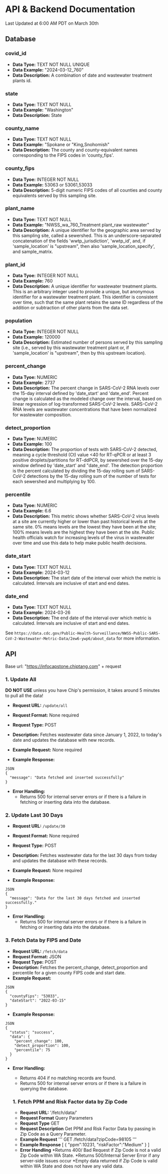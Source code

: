 # API & Backend Documentation
Last Updated at 6:00 AM PDT on March 30th

## Database
### covid_id
- **Data Tyoe:** TEXT NOT NULL UNIQUE
- **Data Example:** "2024-03-12_760"
- **Data Description:** A combination of date and wastewater treatment plants id.

### state
- **Data Tyoe:** TEXT NOT NULL
- **Data Example:** "Washington"
- **Data Description:** State

### county_name
- **Data Tyoe:** TEXT NOT NULL
- **Data Example:** "Spokane or "King,Snohomish"
- **Data Description:** The county and county-equivalent names corresponding to the FIPS codes in 'county_fips'.

### county_fips
- **Data Tyoe:** INTEGER NOT NULL
- **Data Example:** 53063 or 53061,53033
- **Data Description:** 5-digit numeric FIPS codes of all counties and county equivalents served by this sampling site.

### plant_name
- **Data Tyoe:** TEXT NOT NULL
- **Data Example:** "NWSS_wa_760_Treatment plant_raw wastewater"
- **Data Description:** A unique identifier for the geographic area served by this sampling site, called a sewershed. This is an underscore-separated concatenation of the fields 'wwtp_jurisdiction', 'wwtp_id', and, if 'sample_location' is "upstream", then also 'sample_location_specify', and sample_matrix.

### plant_id
- **Data Tyoe:** INTEGER NOT NULL
- **Data Example:** 760
- **Data Description:** A unique identifier for wastewater treatment plants. This is an arbitrary integer used to provide a unique, but anonymous identifier for a wastewater treatment plant. This identifier is consistent over time, such that the same plant retains the same ID regardless of the addition or subtraction of other plants from the data set.

### population
- **Data Tyoe:** INTEGER NOT NULL
- **Data Example:** 120000
- **Data Description:** Estimated number of persons served by this sampling site (i.e., served by this wastewater treatment plant or, if 'sample_location' is "upstream", then by this upstream location).

### percent_change
- **Data Tyoe:** NUMERIC
- **Data Example:** 2737
- **Data Description:** The percent change in SARS-CoV-2 RNA levels over the 15-day interval defined by 'date_start' and 'date_end'. Percent change is calculated as the modeled change over the interval, based on linear regression of log-transformed SARS-CoV-2 levels. SARS-CoV-2 RNA levels are wastewater concentrations that have been normalized for wastewater composition.

### detect_proportion
- **Data Tyoe:** NUMERIC
- **Data Example:** 100
- **Data Description:** The proportion of tests with SARS-CoV-2 detected, meaning a cycle threshold (Ct) value <40 for RT-qPCR or at least 3 positive droplets/partitions for RT-ddPCR, by sewershed over the 15-day window defined by 'date_start' and "date_end'. The detection proportion is the percent calculated by dividing the 15-day rolling sum of SARS-CoV-2 detections by the 15-day rolling sum of the number of tests for each sewershed and multiplying by 100.

### percentile
- **Data Tyoe:** NUMERIC
- **Data Example:** 6.6
- **Data Description:** This metric shows whether SARS-CoV-2 virus levels at a site are currently higher or lower than past historical levels at the same site. 0% means levels are the lowest they have been at the site; 100% means levels are the highest they have been at the site. Public health officials watch for increasing levels of the virus in wastewater over time and use this data to help make public health decisions.

### date_start
- **Data Tyoe:** TEXT NOT NULL
- **Data Example:** 2024-03-12
- **Data Description:** The start date of the interval over which the metric is calculated. Intervals are inclusive of start and end dates.

### date_end
- **Data Tyoe:** TEXT NOT NULL
- **Data Example:** 2024-03-26
- **Data Description:** The end date of the interval over which metric is calculated. Intervals are inclusive of start and end dates.

See ```https://data.cdc.gov/Public-Health-Surveillance/NWSS-Public-SARS-CoV-2-Wastewater-Metric-Data/2ew6-ywp6/about_data``` for more information.


## API
Base url: "https://infocapstone.chiptang.com" + request

### 1. Update All
**DO NOT USE** unless you have Chip's permission, it takes around 5 minutes to pull all the data!
- **Request URL:** `/update/all`
- **Request Format:** None required
- **Request Type:** POST
- **Description:** Fetches wastewater data since January 1, 2022, to today's date and updates the database with new records.
- **Example Request:**
None required

- **Example Response:**
```
JSON
{
  "message": "Data fetched and inserted successfully"
}
```

- **Error Handling:**
  - Returns 500 for internal server errors or if there is a failure in fetching or inserting data into the database.


### 2. Update Last 30 Days
- **Request URL:** `/update/30`
- **Request Format:** None required
- **Request Type:** POST
- **Description:** Fetches wastewater data for the last 30 days from today and updates the database with these records.
- **Example Request:**
None required

- **Example Response:**
```
JSON
{
  "message": "Data for the last 30 days fetched and inserted successfully."
}
```

- **Error Handling:**
  - Returns 500 for internal server errors or if there is a failure in fetching or inserting data into the database.


### 3. Fetch Data by FIPS and Date
- **Request URL:** `/fetch/data`
- **Request Format:** JSON
- **Request Type:** POST
- **Description:**  Fetches the percent_change, detect_proportion and percentile for a given county FIPS code and start date.
- **Example Request:**
```
JSON
{
  "countyFips": "53033",
  "dateStart": "2022-03-15"
}
```

- **Example Response:**
```
JSON
{
  "status": "success",
  "data": {
    "percent_change": 100,
    "detect_proportion": 100,
    "percentile": 75
  }
}
```

- **Error Handling:**
  - Returns 404 if no matching records are found.
  - Returns 500 for internal server errors or if there is a failure in querying the database.

  ### 1. Fetch PPM and Risk Factor data by Zip Code
  - **Request URL:** '/fetch/data/'
  - **Request Format** Query Parameters 
  - **Request Type** GET
  - **Request Description** Get PPM and Risk Factor Data by passing in Zip Code as a Query Parameter. 
  - **Example Request**
  '''
  GET
  /fetch/data?zipCode=98105
  '''
  - **Example Response**
  [
    {
      "ppm":10231,
      "riskFactor":"Medium"
    }
  ]
  - **Error Handling**
  *Returns 400/ Bad Request if Zip Code is not a valid Zip Code within WA State.
  *Returns 500/Internal Server Error if any server-side issues occur
  *Empty data returned if Zip Code is valid within WA State and does not have any valid data.
  